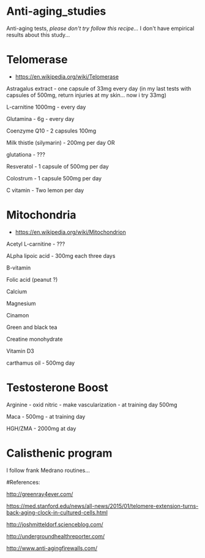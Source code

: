 # Anti-aging_studies
Anti-aging tests,  *please don't try follow this recipe...*
I don't have empirical results about this study... 

# Telomerase 
- https://en.wikipedia.org/wiki/Telomerase

Astragalus extract  - one capsule of 33mg every day (in my last tests with  capsules of 500mg, return injuries at my skin... now i try 33mg)

L-carnitine 1000mg - every day

Glutamina - 6g - every day

Coenzyme Q10 - 2 capsules 100mg

Milk thistle (silymarin) - 200mg per day  OR  

glutationa - ???

Resveratol - 1 capsule of 500mg per day

Colostrum - 1 capsule 500mg per day

C vitamin - Two lemon per day


# Mitochondria 
- https://en.wikipedia.org/wiki/Mitochondrion

Acetyl L-carnitine - ???

ALpha lipoic acid - 300mg each three days

B-vitamin

Folic acid (peanut ?)

Calcium 

Magnesium

Cinamon

Green and black tea

Creatine monohydrate

Vitamin D3

carthamus oil - 500mg day


# Testosterone Boost
Arginine - oxid nitric - make vascularization -  at training day 500mg

Maca - 500mg - at training day 

HGH/ZMA - 2000mg at day

# Calisthenic program 
I follow frank Medrano routines...

#References:

http://greenray4ever.com/

https://med.stanford.edu/news/all-news/2015/01/telomere-extension-turns-back-aging-clock-in-cultured-cells.html

http://joshmitteldorf.scienceblog.com/

http://undergroundhealthreporter.com/

http://www.anti-agingfirewalls.com/
